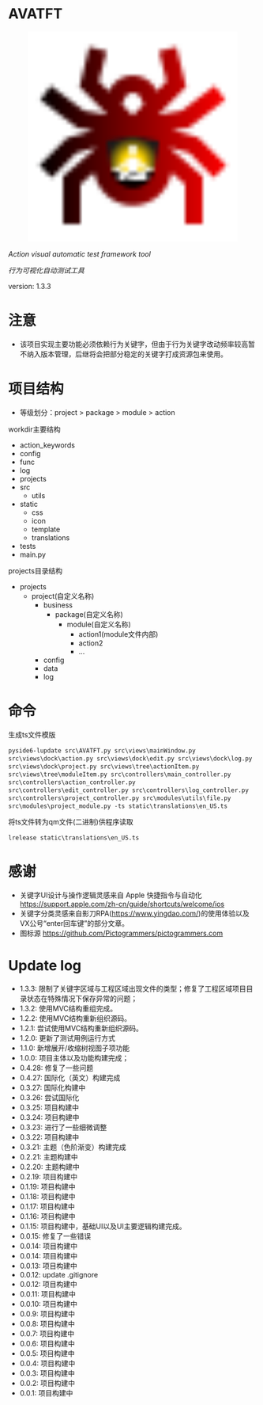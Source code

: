 # AVATFT 

<center>
<figure>
    <img src="static/icon/app.svg" alt="app-icon" width="600">
</figure>
</center>

*Action visual automatic test framework tool*

*行为可视化自动测试工具*

version: 1.3.3

# 注意
- 该项目实现主要功能必须依赖行为关键字，但由于行为关键字改动频率较高暂不纳入版本管理，后继将会把部分稳定的关键字打成资源包来使用。

# 项目结构

- 等级划分：project > package > module > action

workdir主要结构

- action_keywords
- config
- func
- log
- projects
- src
  - utils
- static
  - css
  - icon
  - template
  - translations
- tests
- main.py

projects目录结构
- projects
  - project(自定义名称)
    - business
      - package(自定义名称)
        - module(自定义名称)
          - action1(module文件内部)
          - action2
          - ...
    - config
    - data
    - log
# 命令
生成ts文件模版
```
pyside6-lupdate src\AVATFT.py src\views\mainWindow.py src\views\dock\action.py src\views\dock\edit.py src\views\dock\log.py src\views\dock\project.py src\views\tree\actionItem.py src\views\tree\moduleItem.py src\controllers\main_controller.py src\controllers\action_controller.py src\controllers\edit_controller.py src\controllers\log_controller.py src\controllers\project_controller.py src\modules\utils\file.py src\modules\project_module.py -ts static\translations\en_US.ts
```
将ts文件转为qm文件(二进制)供程序读取
```
lrelease static\translations\en_US.ts
```

# 感谢
- 关键字UI设计与操作逻辑灵感来自 Apple 快捷指令与自动化 https://support.apple.com/zh-cn/guide/shortcuts/welcome/ios
- 关键字分类灵感来自影刀RPA(https://www.yingdao.com/)的使用体验以及VX公号“enter回车键”的部分文章。
- 图标源 https://github.com/Pictogrammers/pictogrammers.com

# Update log
- 1.3.3: 限制了关键字区域与工程区域出现文件的类型；修复了工程区域项目目录状态在特殊情况下保存异常的问题；
- 1.3.2: 使用MVC结构重组完成。
- 1.2.2: 使用MVC结构重新组织源码。
- 1.2.1: 尝试使用MVC结构重新组织源码。
- 1.2.0: 更新了测试用例运行方式
- 1.1.0: 新增展开/收缩树视图子项功能
- 1.0.0: 项目主体以及功能构建完成；
- 0.4.28: 修复了一些问题
- 0.4.27: 国际化（英文）构建完成
- 0.3.27: 国际化构建中
- 0.3.26: 尝试国际化
- 0.3.25: 项目构建中
- 0.3.24: 项目构建中
- 0.3.23: 进行了一些细微调整
- 0.3.22: 项目构建中
- 0.3.21: 主题（色阶渐变）构建完成
- 0.2.21: 主题构建中
- 0.2.20: 主题构建中
- 0.2.19: 项目构建中
- 0.1.19: 项目构建中
- 0.1.18: 项目构建中
- 0.1.17: 项目构建中
- 0.1.16: 项目构建中
- 0.1.15: 项目构建中，基础UI以及UI主要逻辑构建完成。
- 0.0.15: 修复了一些错误
- 0.0.14: 项目构建中
- 0.0.14: 项目构建中
- 0.0.13: 项目构建中
- 0.0.12: update .gitignore
- 0.0.12: 项目构建中
- 0.0.11: 项目构建中
- 0.0.10: 项目构建中
- 0.0.9: 项目构建中
- 0.0.8: 项目构建中
- 0.0.7: 项目构建中
- 0.0.6: 项目构建中
- 0.0.5: 项目构建中
- 0.0.4: 项目构建中
- 0.0.3: 项目构建中
- 0.0.2: 项目构建中
- 0.0.1: 项目构建中


